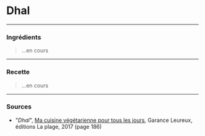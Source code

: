 # Dhal

---

### Ingrédients

> ...en cours

---

### Recette

> ...en cours

---

### Sources

* "*Dhal*", [Ma cuisine végétarienne pour tous les jours](https://www.laplage.fr/catalogue/ma-cuisine-vegetarienne-pour-tous-les-jours-garance-leureux-2/), Garance Leureux, éditions La plage, 2017 (page 186)
